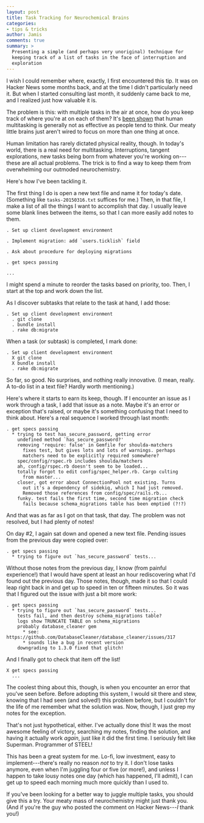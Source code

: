 ```yaml
---
layout: post
title: Task Tracking for Neurochemical Brains
categories:
- tips & tricks
author: Jamis
comments: true
summary: >
  Presenting a simple (and perhaps very unoriginal) technique for
  keeping track of a list of tasks in the face of interruption and
  exploration
---
```


I wish I could remember where, exactly, I first encountered this tip. It was on Hacker News some months back, and at the time I didn't particularly need it. But when I started consulting last month, it suddenly came back to me, and I realized just how valuable it is.

The problem is this: with multiple tasks in the air at once, how do you keep track of where you're at on each of them? It's [been shown](http://www.npr.org/templates/story/story.php?storyId=95256794) that human multitasking is generally not as effective as people tend to think. Our meaty little brains just aren't wired to focus on more than one thing at once.

Human limitation has rarely dictated physical reality, though. In today's world, there is a real need for multitasking. Interruptions, tangent explorations, new tasks being born from whatever you're working on---these are all actual problems. The trick is to find a way to keep them from overwhelming our outmoded neurochemistry.

Here's how I've been tackling it.

The first thing I do is open a new text file and name it for today's date. (Something like `tasks-20150316.txt` suffices for me.) Then, in that file, I make a list of all the things I want to accomplish that day. I usually leave some blank lines between the items, so that I can more easily add notes to them.

~~~
. Set up client development environment

. Implement migration: add `users.ticklish` field

. Ask about procedure for deploying migrations

. get specs passing

...
~~~

I might spend a minute to reorder the tasks based on priority, too. Then, I start at the top and work down the list.

As I discover subtasks that relate to the task at hand, I add those:

~~~
. Set up client development environment
  . git clone
  . bundle install
  . rake db:migrate
~~~

When a task (or subtask) is completed, I mark done:

~~~
. Set up client development environment
  X git clone
  X bundle install
  . rake db:migrate
~~~

So far, so good. No surprises, and nothing really innovative. (I mean, really. A to-do list in a text file? Hardly worth mentioning.)

Here's where it starts to earn its keep, though. If I encounter an issue as I work through a task, I add that issue as a note. Maybe it's an error or exception that's raised, or maybe it's something confusing that I need to think about. Here's a real sequence I worked through last month:

~~~
. get specs passing
  * trying to test has_secure_password, getting error
    undefined method `has_secure_password?'
    removing 'require: false' in Gemfile for shoulda-matchers
      fixes test, but gives lots and lots of warnings. perhaps
      matchers need to be explicitly required somewhere?
    spec/config/rspec.rb includes shoulda/matchers
    ah, config/rspec.rb doesn't seem to be loaded...
    totally forgot to edit config/spec_helper.rb. Cargo culting
      from master...
    closer, got error about ConnectionPool not existing. Turns
      out it's a dependency of sidekiq, which I had just removed.
      Removed those references from config/spec/rails.rb...
    funky. test fails the first time, second time migration check
      fails because schema_migrations table has been emptied (?!?)
~~~

And that was as far as I got on that task, that day. The problem was not resolved, but I had plenty of notes!

On day #2, I again sat down and opened a new text file. Pending issues from the previous day were copied over:

~~~
. get specs passing
  * trying to figure out `has_secure_password` tests...
~~~

Without those notes from the previous day, I know (from painful experience!) that I would have spent at least an hour rediscovering what I'd found out the previous day. Those notes, though, made it so that I could leap right back in and get up to speed in ten or fifteen minutes. So it was that I figured out the issue with just a bit more work:

~~~
. get specs passing
  * trying to figure out `has_secure_password` tests...
    tests fail, and then destroy schema_migrations table?
    logs show TRUNCATE TABLE on schema_migrations
    probably database_cleaner gem
      * see: https://github.com/DatabaseCleaner/database_cleaner/issues/317
      * sounds like a bug in recent version
    downgrading to 1.3.0 fixed that glitch!
 ~~~

And I finally got to check that item off the list!

~~~
X get specs passing
  ...
~~~

The coolest thing about this, though, is when you encounter an error that you've seen before. Before adopting this system, I would sit there and stew, knowing that I had seen (and solved!) this problem before, but I couldn't for the life of me remember what the solution was. Now, though, I just grep my notes for the exception.

That's not just hypothetical, either. I've actually done this! It was the most awesome feeling of victory, searching my notes, finding the solution, and having it actually work *again*, just like it did the first time. I seriously felt like Superman. Programmer of STEEL!

This has been a great system for me. Lo-fi, low investment, easy to implement---there's really no reason *not* to try it. I don't lose tasks anymore, even when I'm juggling four or five (or more!), and unless I happen to take lousy notes one day (which has happened, I'll admit), I can get up to speed each morning much more quickly than I used to.

If you've been looking for a better way to juggle multiple tasks, you should give this a try. Your meaty mass of neurochemistry might just thank you. (And if you're the guy who posted the comment on Hacker News---*I* thank you!)
